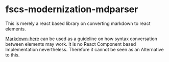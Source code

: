 # fscs-modernization-mdparser

This is merely a react based library on converting markdown to react elements.

[Markdown-here](https://github.com/adam-p/markdown-here) 
can be used as a guideline on how syntax conversation between elements may work. 
It is no React Component based Implementation nevertheless.
Therefore it cannot be seen as an Alternative to this.
